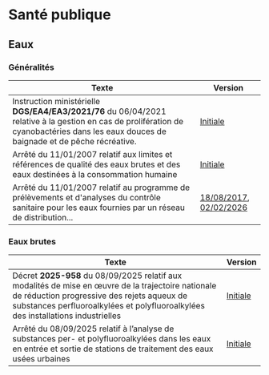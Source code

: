 # Santé publique

## Eaux

### Généralités

| Texte                                                                                                                                                                                    | Version                                                                                                                                                         |
| ---------------------------------------------------------------------------------------------------------------------------------------------------------------------------------------- | --------------------------------------------------------------------------------------------------------------------------------------------------------------- |
| Instruction ministérielle **DGS/EA4/EA3/2021/76** du 06/04/2021 relative à la gestion en cas de prolifération de cyanobactéries dans les eaux douces de baignade et de pêche récréative. | [Initiale](https://sante.gouv.fr/fichiers/bo/2021/2021.7.sante.pdf)                                                                                             |
| Arrêté du 11/01/2007 relatif aux limites et références de qualité des eaux brutes et des eaux destinées à la consommation humaine                                                        | [Initiale](https://www.legifrance.gouv.fr/loda/id/JORFTEXT000000465574)                                                                                         |
| Arrêté du 11/01/2007 relatif au programme de prélèvements et d'analyses du contrôle sanitaire pour les eaux fournies par un réseau de distribution...                                    | [18/08/2017](https://www.legifrance.gouv.fr/loda/id/JORFTEXT000000466614), [02/02/2026](https://www.legifrance.gouv.fr/loda/id/JORFTEXT000000466614/2026-02-02) |

### Eaux brutes

| Texte                                                                                                                                                                                                                                 | Version                                                                                                 |
| ------------------------------------------------------------------------------------------------------------------------------------------------------------------------------------------------------------------------------------- | ------------------------------------------------------------------------------------------------------- |
| Décret **2025-958** du 08/09/2025 relatif aux modalités de mise en œuvre de la trajectoire nationale de réduction progressive des rejets aqueux de substances perfluoroalkylées et polyfluoroalkylées des installations industrielles | [Initiale](https://www.legifrance.gouv.fr/download/pdf?id=okg8pYdlzqssb9b30JjqozzKga8V-YH3-rrHzId_qtk=) |
| Arrêté du 08/09/2025 relatif à l’analyse de substances per- et polyfluoroalkylées dans les eaux en entrée et sortie de stations de traitement des eaux usées urbaines                                                                 | [Initiale](https://www.legifrance.gouv.fr/download/pdf?id=rb8gm4rObqLryfLTFw-FBWt-sITN1xAdMltMVWiaAdM=) |